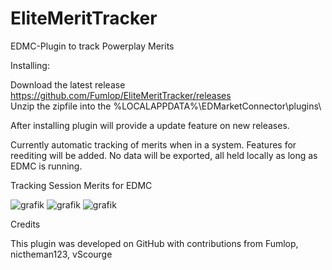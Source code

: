 # EliteMeritTracker
EDMC-Plugin to track Powerplay Merits

Installing:

Download the latest release https://github.com/Fumlop/EliteMeritTracker/releases<br>
Unzip the zipfile into the %LOCALAPPDATA%\EDMarketConnector\plugins\

After installing plugin will provide a update feature on new releases.

Currently automatic tracking of merits when in a system. Features for reediting will be added. 
No data will be exported, all held locally as long as EDMC is running.

Tracking Session Merits for EDMC

![grafik](https://github.com/user-attachments/assets/6bd5c364-aa41-40b7-9d06-0f8b630567a0)
![grafik](https://github.com/user-attachments/assets/a27158e4-4e9e-4bed-9aa2-74ffef88f519)
![grafik](https://github.com/user-attachments/assets/360e619f-5536-434e-a865-2805b9be6ade)


Credits

This plugin was developed on GitHub with contributions from Fumlop, nictheman123, vScourge

